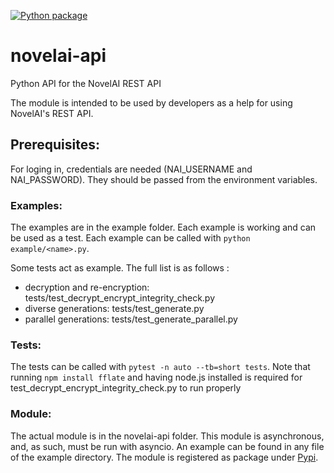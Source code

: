 [![Python package](https://github.com/Aedial/novelai-api/actions/workflows/python-package.yml/badge.svg?branch=main)](https://github.com/arthus-leroy/novelai-api/actions/workflows/python-package.yml)

# novelai-api
Python API for the NovelAI REST API

The module is intended to be used by developers as a help for using NovelAI's REST API.


## Prerequisites:
For loging in, credentials are needed (NAI_USERNAME and NAI_PASSWORD). They should be passed from the environment variables.


### Examples:
The examples are in the example folder. Each example is working and can be used as a test.
Each example can be called with `python example/<name>.py`.

Some tests act as example. The full list is as follows :
- decryption and re-encryption: tests/test_decrypt_encrypt_integrity_check.py
- diverse generations: tests/test_generate.py
- parallel generations: tests/test_generate_parallel.py

### Tests:
The tests can be called with `pytest -n auto --tb=short tests`.
Note that running `npm install fflate` and having node.js installed is required for test_decrypt_encrypt_integrity_check.py to run properly


### Module:
The actual module is in the novelai-api folder.
This module is asynchronous, and, as such, must be run with asyncio. An example can be found in any file of the example directory.
The module is registered as package under [Pypi](https://pypi.org/project/novelai-api/).
